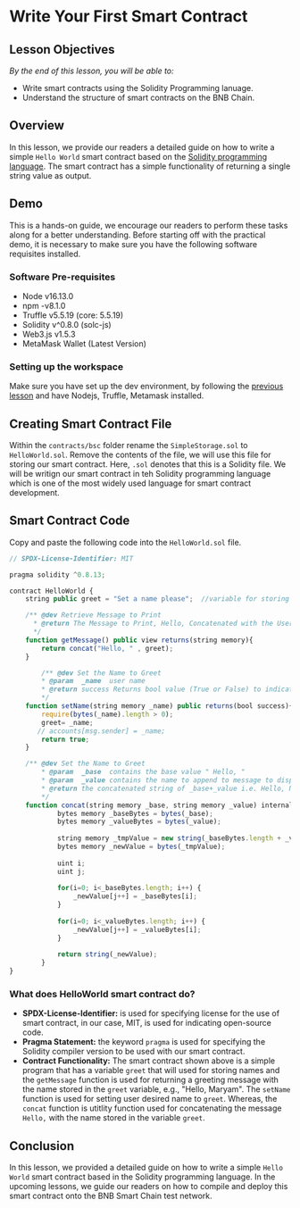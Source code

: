 # Write Your First Smart Contract

## Lesson Objectives 
*By the end of this lesson, you will be able to:*

 - Write smart contracts using the Solidity Programming lanuage.
 - Understand the structure of smart contracts on the BNB Chain.

## Overview
In this lesson, we provide our readers a detailed guide on how to write a simple `Hello World` smart contract based on the [Solidity programming language](https://docs.soliditylang.org/en/v0.8.17/). The smart contract has a simple functionality of returning a single string value as output.

## Demo 

This is a hands-on guide, we encourage our readers to perform these tasks along for a better understanding. Before starting off with the practical demo, it is necessary to make sure you have the following software requisites installed. 

### Software Pre-requisites

- Node v16.13.0
- npm -v8.1.0
- Truffle v5.5.19 (core: 5.5.19)
- Solidity v^0.8.0 (solc-js)
- Web3.js v1.5.3
- MetaMask Wallet (Latest Version)

### Setting up the workspace
Make sure you have set up the dev environment, by following the [previous lesson](set-up-dev-env) and have Nodejs, Truffle, Metamask installed.

## Creating Smart Contract File
Within the `contracts/bsc` folder rename the `SimpleStorage.sol` to `HelloWorld.sol`. Remove the contents of the file, we will use this file for storing our smart contract. Here, `.sol` denotes that this is a Solidity file. We will be writign our smart contract in teh Solidity programming language which is one of the most widely used language for smart contract development. 

## Smart Contract Code
Copy and paste the following code into the `HelloWorld.sol` file.

```jsx
// SPDX-License-Identifier: MIT

pragma solidity ^0.8.13;

contract HelloWorld {
    string public greet = "Set a name please";  //variable for storing name

    /** @dev Retrieve Message to Print
      * @return The Message to Print, Hello, Concatenated with the User Name
      */ 
    function getMessage() public view returns(string memory){
        return concat("Hello, " , greet);
    }

        /** @dev Set the Name to Greet 
        * @param  _name  user name
        * @return success Returns bool value (True or False) to indicate if save was successful or not
        */
    function setName(string memory _name) public returns(bool success){
        require(bytes(_name).length > 0);
        greet= _name;
       // accounts[msg.sender] = _name;
        return true;
    }

    /** @dev Set the Name to Greet 
        * @param  _base  contains the base value " Hello, "
        * @param  _value contains the name to append to message to display
        * @return the concatenated string of _base+_value i.e. Hello, Name
        */ 
    function concat(string memory _base, string memory _value) internal pure returns (string memory) {
            bytes memory _baseBytes = bytes(_base);
            bytes memory _valueBytes = bytes(_value);
    
            string memory _tmpValue = new string(_baseBytes.length + _valueBytes.length);
            bytes memory _newValue = bytes(_tmpValue);
    
            uint i;
            uint j;
    
            for(i=0; i<_baseBytes.length; i++) {
                _newValue[j++] = _baseBytes[i];
            }
    
            for(i=0; i<_valueBytes.length; i++) {
                _newValue[j++] = _valueBytes[i];
            }
            
            return string(_newValue);
        }
}
```

### What does HelloWorld smart contract do?

* **SPDX-License-Identifier:** is used for specifying license for the use of smart contract, in our case, MIT, is used for indicating open-source code.
* **Pragma Statement:** the keyword `pragma` is used for specifying the Solidity compiler version to be used with our smart contract.
* **Contract Functionality:** The smart contract shown above is a simple program that has a variable `greet` that will used for storing names and the `getMessage` function is used for returning a greeting message with the name stored in the `greet` variable, e.g., "Hello, Maryam". The `setName` function is used for setting user desired name to `greet`. Whereas, the `concat` function is utitlity function used for concatenating the message `Hello,` with the name stored in the variable `greet`.

## Conclusion 
In this lesson, we provided a detailed guide on how to write a simple `Hello World` smart contract based in the Solidity programming language. In the upcoming lessons, we guide our readers on how to compile and deploy this smart contract onto the BNB Smart Chain test network. 